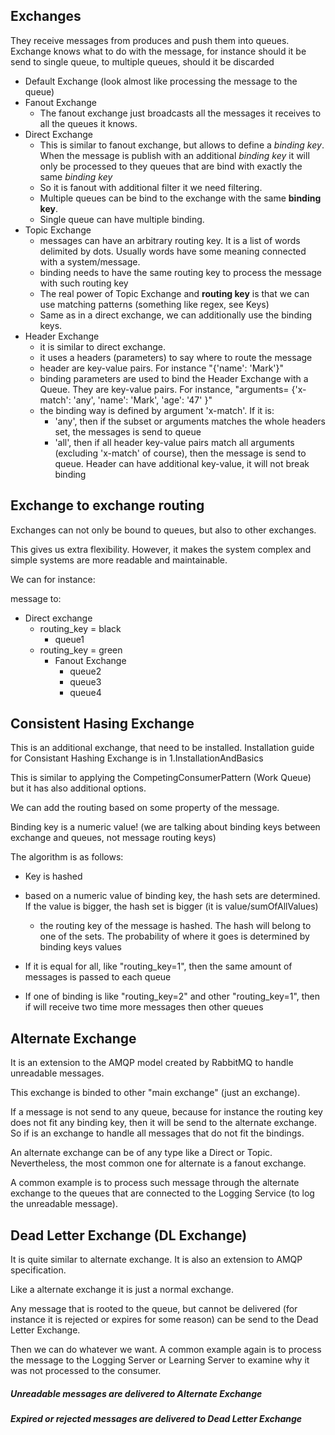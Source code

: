 ﻿## Exchanges

They receive messages from produces and push them into queues. Exchange knows what to do with the message, for instance should it be send to single queue, to multiple queues, should it be discarded

- Default Exchange (look almost like processing the message to the queue)
- Fanout Exchange
	- The fanout exchange just broadcasts all the messages it receives to all the queues it knows.
- Direct Exchange
	- This is similar to fanout exchange, but allows to define a *binding key*. When the message is publish with an additional *binding key* it will only be processed to they queues that are bind with exactly the same *binding key*
	- So it is fanout with additional filter it we need filtering.
	- Multiple queues can be bind to the exchange with the same **binding key**.
	- Single queue can have multiple binding.
- Topic Exchange
	- messages can have an arbitrary routing key. It is a list of words delimited by dots. Usually words have some meaning connected with a system/message.
	- binding needs to have the same routing key to process the message with such routing key 
	- The real power of Topic Exchange and **routing key** is that we can use matching patterns (something like regex, see Keys)
	- Same as in a direct exchange, we can additionally use the binding keys.
- Header Exchange
	- it is similar to direct exchange. 
	- it uses a headers (parameters) to say where to route the message
	- header are key-value pairs. For instance "{'name': 'Mark'}"
	- binding parameters are used to bind the Header Exchange with a Queue. They are key-value pairs. For instance, "arguments= {'x-match': 'any', 'name': 'Mark', 'age': '47' }"
	- the binding way is defined by argument 'x-match'. If it is:
		- 'any', then if the subset or arguments matches the whole headers set, the messages is send to queue
		- 'all', then if all header key-value pairs match all arguments (excluding 'x-match' of course), then the message is send to queue. Header can have additional key-value, it will not break binding

## Exchange to exchange routing

Exchanges can not only be bound to queues, but also to other exchanges.

This gives us extra flexibility. However, it makes the system complex and simple systems are more readable and maintainable.

We can for instance:

message to:
- Direct exchange 
	- routing_key = black
		- queue1
	- routing_key = green
		- Fanout Exchange
			- queue2
			- queue3
			- queue4

## Consistent Hasing Exchange 

This is an additional exchange, that need to be installed.
Installation guide for Consistant Hashing Exchange is in 1.InstallationAndBasics

This is similar to applying the CompetingConsumerPattern (Work Queue) but it has also additional options.

We can add the routing based on some property of the message.

Binding key is a numeric value! (we are talking about binding keys between exchange and queues, not message routing keys)

The algorithm is as follows:
- Key is hashed
- based on a numeric value of binding key, the hash sets are determined. If the value is bigger, the hash set is bigger (it is value/sumOfAllValues)
	- the routing key of the message is hashed. The hash will belong to one of the sets. The probability of where it goes is determined by binding keys values

- If it is equal for all, like "routing_key=1", then the same amount of messages is passed to each queue
- If one of binding is like "routing_key=2" and other "routing_key=1", then if will receive two time more messages then other queues

## Alternate Exchange

It is an extension to the AMQP model created by RabbitMQ to handle unreadable messages.

This exchange is binded to other "main exchange" (just an exchange). 

If a message is not send to any queue, because for instance the routing key does not fit any binding key, then it will be send to the alternate exchange.
So if is an exchange to handle all messages that do not fit the bindings.

An alternate exchange can be of any type like a Direct or Topic. Nevertheless, the most common one for alternate is a fanout exchange.

A common example is to process such message through the alternate exchange to the queues that are connected to the Logging Service (to log the unreadable message).

## Dead Letter Exchange (DL Exchange)

It is quite similar to alternate exchange. It is also an extension to AMQP specification.

Like a alternate exchange it is just a normal exchange.

Any message that is rooted to the queue, but cannot be delivered (for instance it is rejected or expires for some reason) can be send to the Dead Letter Exchange.

Then we can do whatever we want. A common example again is to process the message to the Logging Server or Learning Server to examine why it was not processed to the consumer.

##### Unreadable messages are delivered to Alternate Exchange 
##### Expired or rejected messages are delivered to Dead Letter Exchange 





